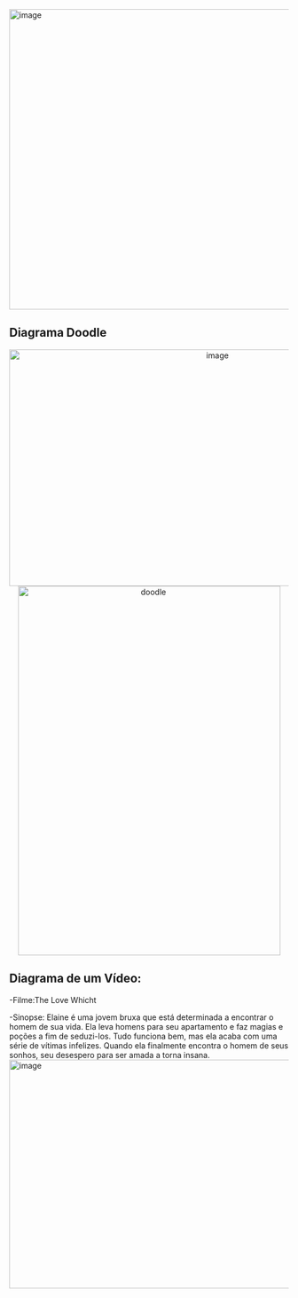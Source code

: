 <img width="1798" height="541" alt="image" src="https://github.com/user-attachments/assets/e041c932-6bf8-4bb6-9d5b-235a0ece67e9" />

## Diagrama Doodle
<p align="center">
 <img width="735" height="426" alt="image" src="https://github.com/user-attachments/assets/713afd5c-0560-4646-bb2b-33c0b0bf1c60" />
<img width="473" height="665" alt="doodle" src="https://github.com/user-attachments/assets/0edc61bf-7d65-469f-a364-2d518b12020a" />
</p>

## Diagrama de um Vídeo:
-Filme:The Love Whicht

-Sinopse: Elaine é uma jovem bruxa que está determinada a encontrar o homem de sua vida. Ela leva homens para seu apartamento e faz magias e poções a fim de seduzi-los. Tudo funciona bem, mas ela acaba com uma série de vítimas infelizes. Quando ela finalmente encontra o homem de seus sonhos, seu desespero para ser amada a torna insana.
<img width="584" height="412" alt="image" src="https://github.com/user-attachments/assets/e04a79ef-4c9e-428e-bb85-9d6d31328cc6" />



